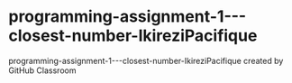 # programming-assignment-1---closest-number-IkireziPacifique
programming-assignment-1---closest-number-IkireziPacifique created by GitHub Classroom
